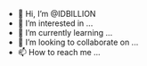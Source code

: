 - 👋 Hi, I’m @IDBILLION
- 👀 I’m interested in ...
- 🌱 I’m currently learning ...
- 💞️ I’m looking to collaborate on ...
- 📫 How to reach me ...

<!---
IDBILLION/IDBILLION is a ✨ special ✨ repository because its `README.md` (this file) appears on your GitHub profile.
You can click the Preview link to take a look at your changes.
--->
